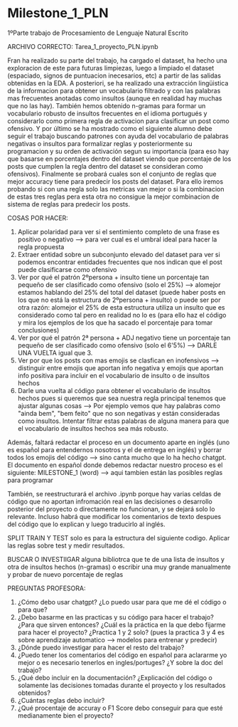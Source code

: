 # Milestone_1_PLN
1ºParte trabajo de Procesamiento de Lenguaje Natural Escrito 

ARCHIVO CORRECTO: Tarea_1_proyecto_PLN.ipynb

Fran ha realizado su parte del trabajo, ha cargado el dataset, ha hecho una exploracion de este para futuras limpiezas, luego a limpiado el dataset (espaciado, signos de puntuacion inecesarios, etc) a partir de las salidas obtenidas en la EDA. A posteriori, se ha realizado una extracción lingüistica de la informacion para obtener un vocabulario filtrado y con las palabras mas frecuentes anotadas como insultos (aunque en realidad hay muchas que no las hay). También hemos obtenido n-gramas para formar un vocabulario robusto de insultos frecuentes en el idioma portugués y considerarlo como primera regla de activacion para clasificar un post como ofensivo. Y por último se ha mostrado como el siguiente alumno debe seguir el trabajo buscando patrones con ayuda del vocabulario de palabras negativas o insultos para formalizar reglas y posteriormente su programacion y su orden de activación segun su importancia (para eso hay que basarse en porcentajes dentro del dataset viendo que porcentaje de los posts que cumplen la regla dentro del dataset se consideran como ofensivos). Finalmente se probará cuales son el conjunto de reglas que mejor accuracy tiene para predecir los posts del dataset. Para ello iremos probando si con una regla solo las metricas van mejor o si la combinacion de estas tres reglas pera esta otra no consigue la mejor combinacion de sistema de reglas para predecir los posts.

COSAS POR HACER:
1. Aplicar polaridad para ver si el sentimiento completo de una frase es positivo o negativo --> para ver cual es el umbral ideal para hacer la regla propuesta
2. Extraer entidad sobre un subconjunto elevado del dataset para ver si podemos encontrar entidades frecuentes que nos indican que el post puede clasificarse como ofensivo
3. Ver por qué el patrón 2ºpersona + insulto tiene un porcentaje tan pequeño de ser clasificado como ofensivo (solo el 25%) --> alomejor estamos hablando del 25% del total del dataset (puede haber posts en los que no está la estructura de 2ºpersona + insulto) o puede ser por otra razón: alomejor el 25% de esta estructura utiliza un insulto que es considerado como tal pero en realidad no lo es (para ello haz el código y mira los ejemplos de los que ha sacado el porcentaje para tomar conclusiones)
4. Ver por qué el patrón 2ª persona + ADJ negativo tiene un porcentaje tan pequeño de ser clasificado como ofensivo (solo el 6'5%) --> DARLE UNA VUELTA igual que 3.
5. Ver por que los posts con mas emojis se clasfican en inofensivos --> distinguir entre emojis que aportan info negativa y emojis que aportan info positiva para incluir en el vocabulario de insulto o de insultos hechos
6. Darle una vuelta al código para obtener el vocabulario de insultos hechos pues si queremos que sea nuestra regla principal tenemos que ajustar algunas cosas --> Por ejemplo vemos que hay palabras como "ainda bem", "bem feito" que no son negativas y están consideradas como insultos. Intentar filtrar estas palabras de alguna manera para que el vocabulario de insultos hechos sea más robusto.

Además, faltará redactar el proceso en un documento aparte en inglés (uno es español para entendernos nosotros y el de entrega en inglés) y borrar todos los emojis del código --> sino canta mucho que lo ha hecho chatgpt. El documento en español donde debemos redactar nuestro proceso es el siguiente: MILESTONE_1 (word) --> aqui tambien están las posibles reglas para programar

También, se reestructurará el archivo .ipynb porque hay varias celdas de código que no aportan infromación real en las decisiones o desarrollo posterior del proyecto o directamente no funcionan, y se dejará solo lo relevante. Incluso habrá que modificar los comentarios de texto despues del código que lo explican y luego traducirlo al inglés.

SPLIT TRAIN Y TEST solo es para la estructura del siguiente codigo. Aplicar las reglas sobre test y medir resultados.

BUSCAR O INVESTIIGAR alguna bibliotrca que te de una lista de insultos y otra de insultos hechos (n-gramas) o escribir una muy grande manualmente y probar de nuevo porcentaje de reglas

PREGUNTAS PROFESORA:
1. ¿Cómo debo usar chatgpt? ¿Lo puedo usar para que me dé el código o para que? 
2. ¿Debo basarme en las practicas y su código para hacer el trabajo? ¿Para que sirven entonces? ¿Cuál es la práctica en la que debo fijarme para hacer el proyecto? ¿Practica 1 y 2 solo? (pues la practica 3 y 4 es sobre aprendizaje automatico --> modelos para entrenar y predecir)
3. ¿Dónde puedo investigar para hacer el resto del trabajo?
4. ¿Puedo tener los comentarios del código en español para aclararme yo mejor o es necesario tenerlos en ingles/portuges? ¿Y sobre la doc del trabajo?
5. ¿Qué debo incluir en la documentación? ¿Explicación del código o solamente las decisiones tomadas durante el proyecto y los resultados obtenidos?
6. ¿Cuántas reglas debo incluir?
7. ¿Qué procentaje de accuray o F1 Score debo conseguir para que esté medianamente bien el proyecto?
